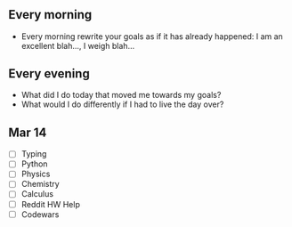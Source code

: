#

## Every morning ##

- Every morning rewrite your goals as if it has already happened: I am an excellent blah..., I weigh blah...

## Every evening ##

- What did I do today that moved me towards my goals?
- What would I do differently if I had to live the day over?

## Mar 14 ##

- [ ] Typing
- [ ] Python
- [ ] Physics
- [ ] Chemistry
- [ ] Calculus
- [ ] Reddit HW Help
- [ ] Codewars
